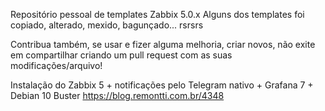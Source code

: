 Repositório pessoal de templates Zabbix 5.0.x
Alguns dos templates foi copiado, alterado, mexido, bagunçado... rsrsrs 


Contribua também, se usar e fizer alguma melhoria, criar novos, não exite em compartilhar criando um pull request com as suas modificações/arquivo! 


Instalação do Zabbix 5 + notificações pelo Telegram nativo + Grafana 7 + Debian 10 Buster
https://blog.remontti.com.br/4348 
